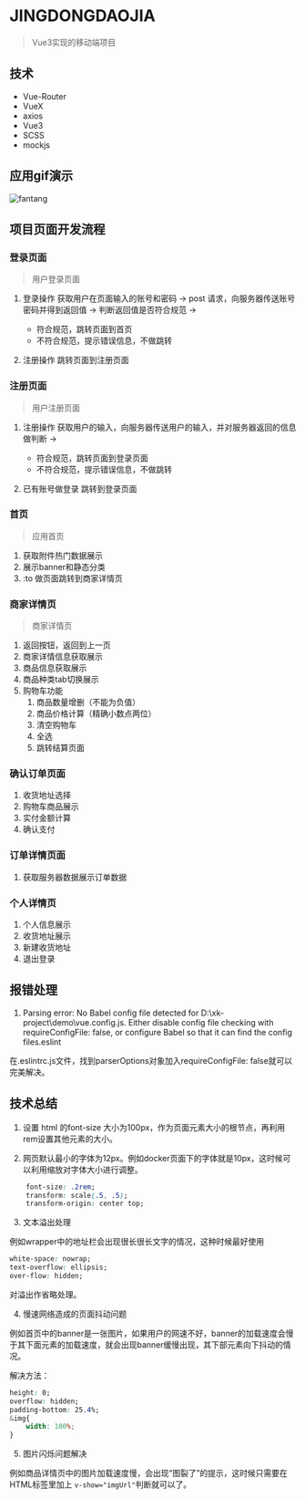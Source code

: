 # JINGDONGDAOJIA
>Vue3实现的移动端项目

## 技术
* Vue-Router
* VueX
* axios
* Vue3
* SCSS
* mockjs

## 应用gif演示

![fantang](https://user-images.githubusercontent.com/50287648/164221208-c9d78727-fd85-4f75-9f36-fb681492a313.gif)

## 项目页面开发流程

### 登录页面
>用户登录页面

1. 登录操作
   获取用户在页面输入的账号和密码 -> 
   post 请求，向服务器传送账号密码并得到返回值 ->
   判断返回值是否符合规范 ->
    * 符合规范，跳转页面到首页
    * 不符合规范，提示错误信息，不做跳转

2. 注册操作
   跳转页面到注册页面

### 注册页面
>用户注册页面

1. 注册操作
   获取用户的输入，向服务器传送用户的输入，并对服务器返回的信息做判断 ->
   * 符合规范，跳转页面到登录页面
   * 不符合规范，提示错误信息，不做跳转

2. 已有账号做登录
   跳转到登录页面

### 首页
>应用首页

1. 获取附件热门数据展示
2. 展示banner和静态分类
3. :to 做页面跳转到商家详情页

### 商家详情页
>商家详情页

1. 返回按钮，返回到上一页
2. 商家详情信息获取展示
3. 商品信息获取展示
4. 商品种类tab切换展示
5. 购物车功能
   1. 商品数量增删（不能为负值）
   2. 商品价格计算（精确小数点两位）
   3. 清空购物车
   4. 全选
   5. 跳转结算页面

### 确认订单页面

1. 收货地址选择
2. 购物车商品展示
3. 实付金额计算
4. 确认支付

### 订单详情页面

1. 获取服务器数据展示订单数据

### 个人详情页

1. 个人信息展示
2. 收货地址展示
3. 新建收货地址
4. 退出登录

## 报错处理
1. Parsing error: No Babel config file detected for D:\xk-project\demo\vue.config.js. Either disable config file checking with requireConfigFile: false, or configure Babel so that it can find the config files.eslint

在.eslintrc.js文件，找到parserOptions对象加入requireConfigFile: false就可以完美解决。

## 技术总结
1. 设置 html 的font-size 大小为100px，作为页面元素大小的根节点，再利用rem设置其他元素的大小。


2. 网页默认最小的字体为12px。例如docker页面下的字体就是10px，这时候可以利用缩放对字体大小进行调整。

```css
    font-size: .2rem;
    transform: scale(.5, .5);
    transform-origin: center top;
```

3. 文本溢出处理

例如wrapper中的地址栏会出现很长很长文字的情况，这种时候最好使用
```css
white-space: nowrap;
text-overflow: ellipsis;
over-flow: hidden;
```
对溢出作省略处理。

4. 慢速网络造成的页面抖动问题

例如首页中的banner是一张图片，如果用户的网速不好，banner的加载速度会慢于其下面元素的加载速度，就会出现banner缓慢出现，其下部元素向下抖动的情况。

解决方法：
```css
height: 0;
overflow: hidden;
padding-bottom: 25.4%;
&img{
    width: 100%;
}
```

5. 图片闪烁问题解决

例如商品详情页中的图片加载速度慢，会出现“图裂了”的提示，这时候只需要在HTML标签里加上
`v-show="imgUrl"`判断就可以了。